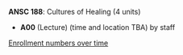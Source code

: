 **ANSC 188**: Cultures of Healing (4 units)

- **A00** (Lecture) (time and location TBA) by staff

[Enrollment numbers over time](./ANSC188.tsv)
